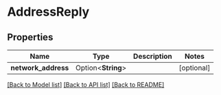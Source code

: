 # AddressReply

## Properties

Name | Type | Description | Notes
------------ | ------------- | ------------- | -------------
**network_address** | Option<**String**> |  | [optional]

[[Back to Model list]](../README.md#documentation-for-models) [[Back to API list]](../README.md#documentation-for-api-endpoints) [[Back to README]](../README.md)


